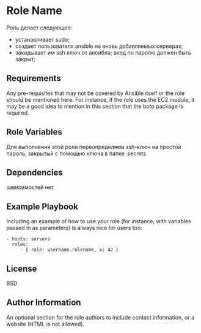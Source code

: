 Role Name
=========

Роль делает следующее:
- устанавливает sudo;
- создает пользователя ansible на вновь добавляемых серверах;
- закидывает им ssh ключ от ансибла; вход по паролю должен быть закрыт;

Requirements
------------

Any pre-requisites that may not be covered by Ansible itself or the role should be mentioned here. For instance, if the role uses the EC2 module, it may be a good idea to mention in this section that the boto package is required.

Role Variables
--------------

Для выполнения этой роли переопределяем ssh-ключ на простой пароль, закрытый с помощью ключа в папке .secrets

Dependencies
------------

зависимостей нет

Example Playbook
----------------

Including an example of how to use your role (for instance, with variables passed in as parameters) is always nice for users too:

    - hosts: servers
      roles:
         - { role: username.rolename, x: 42 }

License
-------

BSD

Author Information
------------------

An optional section for the role authors to include contact information, or a website (HTML is not allowed).
